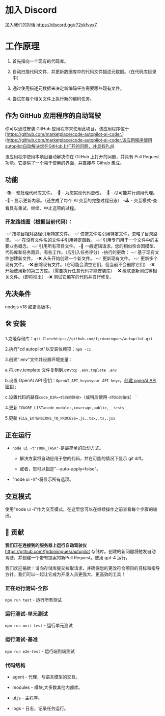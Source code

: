 # 加入 Discord

加入我们的对话 <https://discord.gg/r72ykfvyx7>

# 工作原理

1.  首先指向一个现有的代码库。

2.  自动扫描代码文件，并更新数据库中的代码文件描述元数据。（在代码库目录中）&#x20;

3.  通过使用描述元数据来决定新编码任务需要哪些现有文件。&#x20;

4.  尝试在每个相关文件上执行新的编码任务。

## 作为 GitHub 应用程序的自动驾驶

你可以通过安装 GitHub 应用程序来使用此项目，该应用程序位于 [https://github.com/marketplace/code-autopilot-ai-coder.](https://github.com/marketplace/code-autopilot-ai-coder.该应用程序使用autopilot自动解决您在GitHub上打开的问题，并具有Pull)

该应用程序使用本项目自动解决你在 GitHub 上打开的问题，并具有 Pull Request 功能。它提供了一个易于使用的界面，并直接与 Github 集成。

## 功能

-📚 - 预处理代码库文件。
-🤖 - 为您实现代码更改。
-🚀 - 尽可能并行调用代理。
-📝 - 显示更新内容。（还生成了每个 AI 交互的完整过程日志）
-🕹️ - 交互模式-查看具有重试、继续、中止选项的过程。

### 开发路线图（根据当前代码）：

-✅ 按项目相对路径引用特定文件。
-✅ 仅按文件名引用特定文件，忽略子目录路径。
-✅ 在没有文件名的文件中引用特定函数。
-✅ 引用专门用于一个文件中的主要业务概念。
-✅ 引用所有项目文件。
-🤔 一般逻辑请求。您的相似性会因模型、代码库和任务而异。有些工作。（应引入任务评分）-执行的更改：
-✅ 基于现有文件创建新文件。
-❌ 从头开始创建一个新文件。
-✅ 更新现有文件。
-✅ 更新多个现有文件。
-❌ 删除现有文件。（它可能会清空它们，但当前不会删除它们）
-❌ 开始使用新的第三方库。（需要执行任意代码才能安装库）
-❌ 级联更新测试等相关文件。（即将推出）
-❌ 测试它编写的代码并自行修复。

## 先决条件

nodejs v18 或更高版本。

## 🛠️ 安装

1.克隆存储库：`git Clonehttps://github.com/fjrdomingues/autopilot.git`&#x20;

2.执行"cd autopilot"以安装依赖项：`npm -ci`&#x20;

3.创建".env"文件并设置环境变量：&#x20;

&#x20; a.将.env.template 文件复制到.env:`cp .env.tmplate .env`&#x20;

&#x20; b.设置 OpenAI API 密钥：`OpenAI_API_key=<your-API-key>`。[创建 openAI API 密钥](https://platform.openai.com/account/api-keys) ;

&#x20; c.设置代码的路径`code_DIR=<代码的路径>`（或稍后使用`-d代码的路径`） `&#x20;

4.更新 `IGNORE_LIST=node_modules,coverage,public,__tests__` &#x20;

5.更新 `FILE_EXTENSIONS_TO_PROCESS=.js,.tsx,.ts,.jsx` &#x20;

## 正在运行

- `node ui -t"YOUR_TASK"`-是最简单的启动方式。

    - 解决方案将自动应用于您的代码，并在可能的情况下显示 git diff。

    - 或者，您可以指定"--auto-apply\=false"。

- "node ui -h"-将显示所有选项。

## 交互模式

使用"node ui -i"作为交互模式，在这里您可以在继续操作之前查看每个步骤的输出。

## 🤝 贡献

**我们正在连接到的服务器上运行自动驾驶仪**<https://github.com/fjrdomingues/autopilot> 存储库。创建的新问题将触发自动驾驶，并创建一个带有提案的新Pull Request。使用 gpt-4 运行。

我们欢迎捐款！请向存储库提交拉取请求，并确保您的更改符合项目的目标和指导方针。我们可以一起让它成为开发人员更强大、更高效的工具！

### 正在运行测试-全部

`npm run test` - 运行所有测试

### 运行测试-单元测试

`npm run unit-test` - 运行单元测试

### 运行测试-基准

`npm run e2e-test` - 运行端到端测试

### 代码结构

- agent - 代理，与语言模型的交互。

- modules - 模块,大多数其他内部库。

- ui.js - 主程序。

- logs - 日志，记录任务运行。
